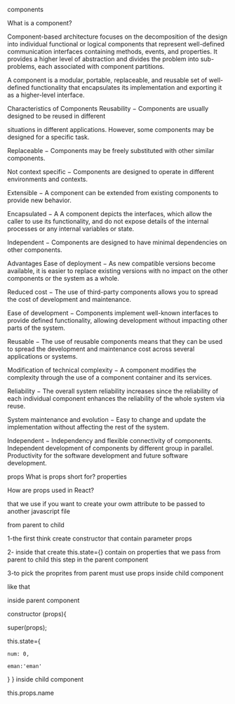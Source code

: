 components

What is a component?

Component-based architecture focuses on the decomposition of the design into individual functional or logical components that represent well-defined communication interfaces containing methods, events, and properties. It provides a higher level of abstraction and divides the problem into sub-problems, each associated with component partitions.

A component is a modular, portable, replaceable, and reusable set of well-defined functionality that encapsulates its implementation and exporting it as a higher-level interface.

Characteristics of Components Reusability − Components are usually designed to be reused in different

situations in different applications. However, some components may be designed for a specific task.

Replaceable − Components may be freely substituted with other similar components.

Not context specific − Components are designed to operate in different environments and contexts.

Extensible − A component can be extended from existing components to provide new behavior.

Encapsulated − A A component depicts the interfaces, which allow the caller to use its functionality, and do not expose details of the internal processes or any internal variables or state.

Independent − Components are designed to have minimal dependencies on other components.

Advantages Ease of deployment − As new compatible versions become available, it is easier to replace existing versions with no impact on the other components or the system as a whole.

Reduced cost − The use of third-party components allows you to spread the cost of development and maintenance.

Ease of development − Components implement well-known interfaces to provide defined functionality, allowing development without impacting other parts of the system.

Reusable − The use of reusable components means that they can be used to spread the development and maintenance cost across several applications or systems.

Modification of technical complexity − A component modifies the complexity through the use of a component container and its services.

Reliability − The overall system reliability increases since the reliability of each individual component enhances the reliability of the whole system via reuse.

System maintenance and evolution − Easy to change and update the implementation without affecting the rest of the system.

Independent − Independency and flexible connectivity of components. Independent development of components by different group in parallel. Productivity for the software development and future software development.

props What is props short for? properties

How are props used in React?

that we use if you want to create your owm attribute to be passed to another javascript file

from parent to child

1-the first think create constructor that contain parameter props

2- inside that create this.state={} contain on properties that we pass from parent to child this step in the parent component

3-to pick the proprites from parent must use props inside child component

like that

inside parent component

constructor (props){

super(props);

this.state={

    num: 0,

    eman:'eman'

}
} inside child component

this.props.name